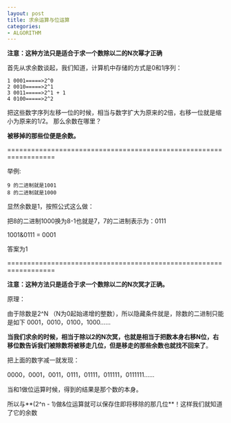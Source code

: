 ```yaml
---
layout: post
title: 求余运算与位运算
categories:
- ALGORITHM
---
```


**注意：这种方法只是适合于求一个数除以二的N次幂才正确**

首先从求余数谈起，我们知道，计算机中存储的方式是0和1序列：

    1 0001=====>2^0
    2 0010=====>2^1
    3 0011=====>2^1 + 1
    4 0100=====>2^2
    
把这些数字序列左移一位的时候，相当与数字扩大为原来的2倍，右移一位就是缩小为原来的1/2。
那么余数在哪里？

**被移掉的那些位便是余数。**

==================================================================

举例:

    9 的二进制就是1001
    8 的二进制就是1000

显然余数是1，按照公式这么做：

把8的二进制1000换为8-1也就是7，7的二进制表示为：0111

1001&0111 = 0001

答案为1

==================================================================

**注意：这种方法只是适合于求一个数除以二的N次冥才正确。**

原理：

由于除数是2^N （N为0起始递增的整数），所以隐藏条件就是，除数的二进制只能是如下
0001，0010，0100，1000……

**当我们求余的时候，相当于除以2的N次冥，也就是相当于把数本身右移N位，右移位数告诉我们被除数将被移走几位，但是移走的那些余数也就找不回来了**。

把上面的数字减一就发现：

0000，0001，0011，0111，01111，011111，0111111……

当和1做位运算时候，得到的结果是那个数的本身。

所以与**(2^n - 1)做&位运算就可以保存住即将移除的那几位**！这样我们就知道了它的余数
